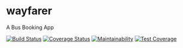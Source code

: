 # wayfarer

A Bus Booking App

[![Build Status](https://travis-ci.org/davidteejay/wayfarer.svg?branch=develop)](https://travis-ci.org/davidteejay/wayfarer)
[![Coverage Status](https://coveralls.io/repos/github/davidteejay/wayfarer/badge.svg)](https://coveralls.io/github/davidteejay/wayfarer)
[![Maintainability](https://api.codeclimate.com/v1/badges/16aebe82d8a8aef99adb/maintainability)](https://codeclimate.com/github/davidteejay/wayfarer/maintainability)
[![Test Coverage](https://api.codeclimate.com/v1/badges/16aebe82d8a8aef99adb/test_coverage)](https://codeclimate.com/github/davidteejay/wayfarer/test_coverage)
